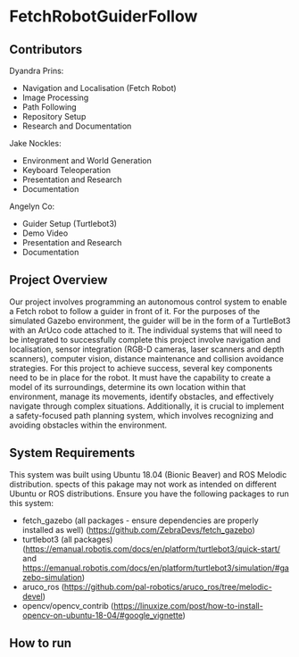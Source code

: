 # FetchRobotGuiderFollow
## Contributors
Dyandra Prins:
- Navigation and Localisation (Fetch Robot)
- Image Processing
- Path Following
- Repository Setup
- Research and Documentation

Jake Nockles:
- Environment and World Generation
- Keyboard Teleoperation
- Presentation and Research
- Documentation

Angelyn Co:
- Guider Setup (Turtlebot3)
- Demo Video
- Presentation and Research
- Documentation

## Project Overview
Our project involves programming an autonomous control system to enable a Fetch robot to follow a guider in front of it. For the purposes of the simulated Gazebo environment, the guider will be in the form of a TurtleBot3 with an ArUco code attached to it. The individual systems that will need to be integrated to successfully complete this project involve navigation and localisation, sensor integration (RGB-D cameras, laser scanners and depth scanners), computer vision, distance maintenance and collision avoidance strategies. For this project to achieve success, several key components need to be in place for the robot. It must have the capability to create a model of its surroundings, determine its own location within that environment, manage its movements, identify obstacles, and effectively navigate through complex situations. Additionally, it is crucial to implement a safety-focused path planning system, which involves recognizing and avoiding obstacles within the environment.

## System Requirements
This system was built using Ubuntu 18.04 (Bionic Beaver) and ROS Melodic distribution. spects of this pakage may not work as intended on different Ubuntu or ROS distributions. 
Ensure you have the following packages to run this system:
- fetch_gazebo (all packages - ensure dependencies are properly installed as well) (https://github.com/ZebraDevs/fetch_gazebo)
- turtlebot3 (all packages) (https://emanual.robotis.com/docs/en/platform/turtlebot3/quick-start/ and https://emanual.robotis.com/docs/en/platform/turtlebot3/simulation/#gazebo-simulation)
- aruco_ros (https://github.com/pal-robotics/aruco_ros/tree/melodic-devel)
- opencv/opencv_contrib (https://linuxize.com/post/how-to-install-opencv-on-ubuntu-18-04/#google_vignette)
## How to run

